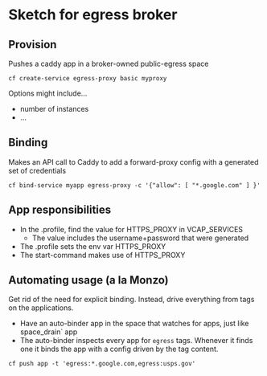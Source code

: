 # Sketch for egress broker

## Provision

Pushes a caddy app in a broker-owned public-egress space

    cf create-service egress-proxy basic myproxy 

Options might include...

- number of instances
- ...

## Binding

Makes an API call to Caddy to add a forward-proxy config with a generated set of credentials

    cf bind-service myapp egress-proxy -c '{"allow": [ "*.google.com" ] }'

## App responsibilities

- In the .profile, find the value for HTTPS_PROXY in VCAP_SERVICES
  - The value includes the username+password that were generated
- The .profile sets the env var HTTPS_PROXY
- The start-command makes use of HTTPS_PROXY

## Automating usage (a la Monzo)
Get rid of the need for explicit binding. Instead, drive everything from tags on the applications.

- Have an auto-binder app in the space that watches for apps, just like space_drain` app
- The auto-binder inspects every app for `egress` tags. Whenever it finds one it binds the app with a config driven by the tag content.

```
cf push app -t 'egress:*.google.com,egress:usps.gov'
```
